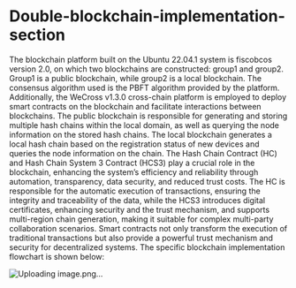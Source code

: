 # Double-blockchain-implementation-section

The blockchain platform built on the Ubuntu 22.04.1 system is fiscobcos version 2.0, on which two blockchains are constructed: group1 and group2. Group1 is a public blockchain, while group2 is a local blockchain. The consensus algorithm used is the PBFT algorithm provided by the platform. Additionally, the WeCross v1.3.0 cross-chain platform is employed to deploy smart contracts on the blockchain and facilitate interactions between blockchains. The public blockchain is responsible for generating and storing multiple hash chains within the local domain, as well as querying the node information on the stored hash chains. The local blockchain generates a local hash chain based on the registration status of new devices and queries the node information on the chain. 
The Hash Chain Contract (HC) and Hash Chain System 3 Contract (HCS3) play a crucial role in the blockchain, enhancing the system’s efficiency and reliability through automation, transparency, data security, and reduced trust costs. The HC is responsible for the automatic execution of transactions, ensuring the integrity and traceability of the data, while the HCS3 introduces digital certificates, enhancing security and the trust mechanism, and supports multi-region chain generation, making it suitable for complex multi-party collaboration scenarios. Smart contracts not only transform the execution of traditional transactions but also provide a powerful trust mechanism and security for decentralized systems.
The specific blockchain implementation flowchart is shown below:

![Uploading image.png…]()

